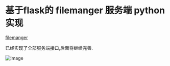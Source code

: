 # 基于flask的 filemanger 服务端 python 实现

[filemanger](https://github.com/simogeo/Filemanager)

已经实现了全部服务端接口,后面将继续完善.

![image](https://raw.githubusercontent.com/wushuyi/filemanager/master/snapshot/2016-08-06_005043.jpg)